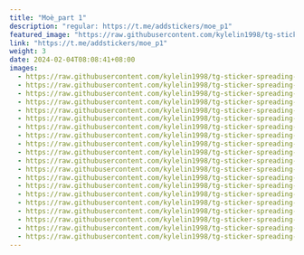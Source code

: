 ```yaml
---
title: "Moè_part 1"
description: "regular: https://t.me/addstickers/moe_p1"
featured_image: "https://raw.githubusercontent.com/kylelin1998/tg-sticker-spreading-worldwide-images/main/img/5c6bea1b-6d98-4607-a282-94a4be0f1402.jpg"
link: "https://t.me/addstickers/moe_p1"
weight: 3
date: 2024-02-04T08:08:41+08:00
images:
  - https://raw.githubusercontent.com/kylelin1998/tg-sticker-spreading-worldwide-images/main/img/5c6bea1b-6d98-4607-a282-94a4be0f1402.jpg
  - https://raw.githubusercontent.com/kylelin1998/tg-sticker-spreading-worldwide-images/main/img/507fc38f-37e4-409d-91b5-19bcf2dab1b5.jpg
  - https://raw.githubusercontent.com/kylelin1998/tg-sticker-spreading-worldwide-images/main/img/13ed19cd-6727-4bd3-9504-97d60d85110c.jpg
  - https://raw.githubusercontent.com/kylelin1998/tg-sticker-spreading-worldwide-images/main/img/e6f96ef3-5934-4bc8-87b3-7c4f4589f500.jpg
  - https://raw.githubusercontent.com/kylelin1998/tg-sticker-spreading-worldwide-images/main/img/2adddabb-c5f0-4218-9522-9d05ef9b2e5c.jpg
  - https://raw.githubusercontent.com/kylelin1998/tg-sticker-spreading-worldwide-images/main/img/90a2fc96-0ebb-46ef-b1fc-5b379f8e9c9f.jpg
  - https://raw.githubusercontent.com/kylelin1998/tg-sticker-spreading-worldwide-images/main/img/54e7962e-08ed-4063-8551-d06abc616dab.jpg
  - https://raw.githubusercontent.com/kylelin1998/tg-sticker-spreading-worldwide-images/main/img/c2471895-f6f3-43bc-a815-f477518933c7.jpg
  - https://raw.githubusercontent.com/kylelin1998/tg-sticker-spreading-worldwide-images/main/img/c10801a7-9021-4f89-8b00-434f60b730d5.jpg
  - https://raw.githubusercontent.com/kylelin1998/tg-sticker-spreading-worldwide-images/main/img/e0e3f6ca-71cf-48c5-8c6d-f6c19517b0a5.jpg
  - https://raw.githubusercontent.com/kylelin1998/tg-sticker-spreading-worldwide-images/main/img/f5b436e7-8ff0-454f-9a17-c4c52e347efb.jpg
  - https://raw.githubusercontent.com/kylelin1998/tg-sticker-spreading-worldwide-images/main/img/784a2996-a1c4-42e5-aae4-51795cb7b07a.jpg
  - https://raw.githubusercontent.com/kylelin1998/tg-sticker-spreading-worldwide-images/main/img/025dd90b-828d-4345-a53f-0b304b7749d0.jpg
  - https://raw.githubusercontent.com/kylelin1998/tg-sticker-spreading-worldwide-images/main/img/e3ef6fd3-42c2-46d0-a2c0-23d84449ee99.jpg
  - https://raw.githubusercontent.com/kylelin1998/tg-sticker-spreading-worldwide-images/main/img/72b48ef0-9ee3-4688-b683-d538dd4de579.jpg
  - https://raw.githubusercontent.com/kylelin1998/tg-sticker-spreading-worldwide-images/main/img/5135624c-b0a0-473e-b4f7-3d8db411c42f.jpg
  - https://raw.githubusercontent.com/kylelin1998/tg-sticker-spreading-worldwide-images/main/img/616d76e8-4507-4418-95e9-b27010f95650.jpg
  - https://raw.githubusercontent.com/kylelin1998/tg-sticker-spreading-worldwide-images/main/img/27ef730d-5b43-4974-9091-5f8daade0b38.jpg
  - https://raw.githubusercontent.com/kylelin1998/tg-sticker-spreading-worldwide-images/main/img/08b82c63-879e-44d0-ab4d-124d9b4ad2ec.jpg
  - https://raw.githubusercontent.com/kylelin1998/tg-sticker-spreading-worldwide-images/main/img/9247da43-fbd7-4b4e-a9d1-12264460ea34.jpg
---
```

